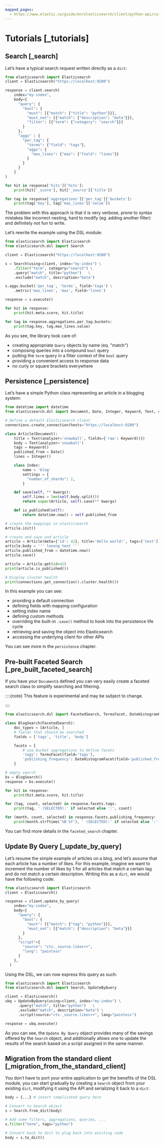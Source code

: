 ```yaml
---
mapped_pages:
  - https://www.elastic.co/guide/en/elasticsearch/client/python-api/current/_tutorials.html
---
```


# Tutorials [_tutorials]

## Search [_search]

Let’s have a typical search request written directly as a `dict`:

```python
from elasticsearch import Elasticsearch
client = Elasticsearch("https://localhost:9200")

response = client.search(
    index="my-index",
    body={
      "query": {
        "bool": {
          "must": [{"match": {"title": "python"}}],
          "must_not": [{"match": {"description": "beta"}}],
          "filter": [{"term": {"category": "search"}}]
        }
      },
      "aggs" : {
        "per_tag": {
          "terms": {"field": "tags"},
          "aggs": {
            "max_lines": {"max": {"field": "lines"}}
          }
        }
      }
    }
)

for hit in response['hits']['hits']:
    print(hit['_score'], hit['_source']['title'])

for tag in response['aggregations']['per_tag']['buckets']:
    print(tag['key'], tag['max_lines']['value'])
```

The problem with this approach is that it is very verbose, prone to syntax mistakes like incorrect nesting, hard to modify (eg. adding another filter) and definitely not fun to write.

Let’s rewrite the example using the DSL module:

```python
from elasticsearch import Elasticsearch
from elasticsearch.dsl import Search

client = Elasticsearch("https://localhost:9200")

s = Search(using=client, index="my-index") \
    .filter("term", category="search") \
    .query("match", title="python")   \
    .exclude("match", description="beta")

s.aggs.bucket('per_tag', 'terms', field='tags') \
    .metric('max_lines', 'max', field='lines')

response = s.execute()

for hit in response:
    print(hit.meta.score, hit.title)

for tag in response.aggregations.per_tag.buckets:
    print(tag.key, tag.max_lines.value)
```

As you see, the library took care of:

* creating appropriate `Query` objects by name (eq. "match")
* composing queries into a compound `bool` query
* putting the `term` query in a filter context of the `bool` query
* providing a convenient access to response data
* no curly or square brackets everywhere


## Persistence [_persistence]

Let’s have a simple Python class representing an article in a blogging system:

```python
from datetime import datetime
from elasticsearch.dsl import Document, Date, Integer, Keyword, Text, connections

# Define a default Elasticsearch client
connections.create_connection(hosts="https://localhost:9200")

class Article(Document):
    title = Text(analyzer='snowball', fields={'raw': Keyword()})
    body = Text(analyzer='snowball')
    tags = Keyword()
    published_from = Date()
    lines = Integer()

    class Index:
        name = 'blog'
        settings = {
          "number_of_shards": 2,
        }

    def save(self, ** kwargs):
        self.lines = len(self.body.split())
        return super(Article, self).save(** kwargs)

    def is_published(self):
        return datetime.now() > self.published_from

# create the mappings in elasticsearch
Article.init()

# create and save and article
article = Article(meta={'id': 42}, title='Hello world!', tags=['test'])
article.body = ''' looong text '''
article.published_from = datetime.now()
article.save()

article = Article.get(id=42)
print(article.is_published())

# Display cluster health
print(connections.get_connection().cluster.health())
```

In this example you can see:

* providing a default connection
* defining fields with mapping configuration
* setting index name
* defining custom methods
* overriding the built-in `.save()` method to hook into the persistence life cycle
* retrieving and saving the object into Elasticsearch
* accessing the underlying client for other APIs

You can see more in the `persistence` chapter.


## Pre-built Faceted Search [_pre_built_faceted_search]

If you have your `Document`s defined you can very easily create a faceted search class to simplify searching and filtering.

::::{note}
This feature is experimental and may be subject to change.

::::


```python
from elasticsearch.dsl import FacetedSearch, TermsFacet, DateHistogramFacet

class BlogSearch(FacetedSearch):
    doc_types = [Article, ]
    # fields that should be searched
    fields = ['tags', 'title', 'body']

    facets = {
        # use bucket aggregations to define facets
        'tags': TermsFacet(field='tags'),
        'publishing_frequency': DateHistogramFacet(field='published_from', interval='month')
    }

# empty search
bs = BlogSearch()
response = bs.execute()

for hit in response:
    print(hit.meta.score, hit.title)

for (tag, count, selected) in response.facets.tags:
    print(tag, ' (SELECTED):' if selected else ':', count)

for (month, count, selected) in response.facets.publishing_frequency:
    print(month.strftime('%B %Y'), ' (SELECTED):' if selected else ':', count)
```

You can find more details in the `faceted_search` chapter.


## Update By Query [_update_by_query]

Let’s resume the simple example of articles on a blog, and let’s assume that each article has a number of likes. For this example, imagine we want to increment the number of likes by 1 for all articles that match a certain tag and do not match a certain description. Writing this as a `dict`, we would have the following code:

```python
from elasticsearch import Elasticsearch
client = Elasticsearch()

response = client.update_by_query(
    index="my-index",
    body={
      "query": {
        "bool": {
          "must": [{"match": {"tag": "python"}}],
          "must_not": [{"match": {"description": "beta"}}]
        }
      },
      "script"={
        "source": "ctx._source.likes++",
        "lang": "painless"
      }
    },
  )
```

Using the DSL, we can now express this query as such:

```python
from elasticsearch import Elasticsearch
from elasticsearch.dsl import Search, UpdateByQuery

client = Elasticsearch()
ubq = UpdateByQuery(using=client, index="my-index") \
      .query("match", title="python")   \
      .exclude("match", description="beta") \
      .script(source="ctx._source.likes++", lang="painless")

response = ubq.execute()
```

As you can see, the `Update By Query` object provides many of the savings offered by the `Search` object, and additionally allows one to update the results of the search based on a script assigned in the same manner.


## Migration from the standard client [_migration_from_the_standard_client]

You don’t have to port your entire application to get the benefits of the DSL module, you can start gradually by creating a `Search` object from your existing `dict`, modifying it using the API and serializing it back to a `dict`:

```python
body = {...} # insert complicated query here

# Convert to Search object
s = Search.from_dict(body)

# Add some filters, aggregations, queries, ...
s.filter("term", tags="python")

# Convert back to dict to plug back into existing code
body = s.to_dict()
```


